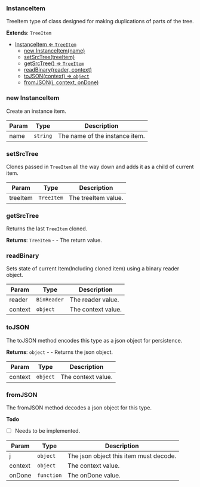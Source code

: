 <a name="InstanceItem"></a>

### InstanceItem 
TreeItem type of class designed for making duplications of parts of the tree.


**Extends**: <code>TreeItem</code>  

* [InstanceItem ⇐ <code>TreeItem</code>](#InstanceItem)
    * [new InstanceItem(name)](#new-InstanceItem)
    * [setSrcTree(treeItem)](#setSrcTree)
    * [getSrcTree() ⇒ <code>TreeItem</code>](#getSrcTree)
    * [readBinary(reader, context)](#readBinary)
    * [toJSON(context) ⇒ <code>object</code>](#toJSON)
    * [fromJSON(j, context, onDone)](#fromJSON)

<a name="new_InstanceItem_new"></a>

### new InstanceItem
Create an instance item.


| Param | Type | Description |
| --- | --- | --- |
| name | <code>string</code> | The name of the instance item. |

<a name="InstanceItem+setSrcTree"></a>

### setSrcTree
Clones passed in `TreeItem` all the way down and adds it as a child of current item.



| Param | Type | Description |
| --- | --- | --- |
| treeItem | <code>TreeItem</code> | The treeItem value. |

<a name="InstanceItem+getSrcTree"></a>

### getSrcTree
Returns the last `TreeItem` cloned.


**Returns**: <code>TreeItem</code> - - The return value.  
<a name="InstanceItem+readBinary"></a>

### readBinary
Sets state of current Item(Including cloned item) using a binary reader object.



| Param | Type | Description |
| --- | --- | --- |
| reader | <code>BinReader</code> | The reader value. |
| context | <code>object</code> | The context value. |

<a name="InstanceItem+toJSON"></a>

### toJSON
The toJSON method encodes this type as a json object for persistence.


**Returns**: <code>object</code> - - Returns the json object.  

| Param | Type | Description |
| --- | --- | --- |
| context | <code>object</code> | The context value. |

<a name="InstanceItem+fromJSON"></a>

### fromJSON
The fromJSON method decodes a json object for this type.


**Todo**

- [ ] Needs to be implemented.


| Param | Type | Description |
| --- | --- | --- |
| j | <code>object</code> | The json object this item must decode. |
| context | <code>object</code> | The context value. |
| onDone | <code>function</code> | The onDone value. |

